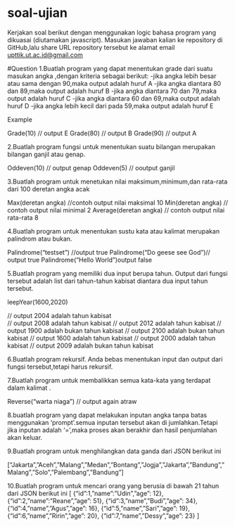 # soal-ujian
Kerjakan soal berikut dengan menggunakan logic bahasa program yang dikuasai (diutamakan javascript).
Masukan jawaban kalian ke repository di GitHub,lalu share URL repository tersebut ke alamat email upttik.ut.ac.id@gmail.com

#Question 
1.Buatlah program yang dapat menentukan grade dari suatu masukan angka ,dengan kriteria sebagai berikut: 
    -jika angka lebih besar atau sama dengan 90,maka output adalah huruf A
	  -jika angka diantara 80 dan 89,maka output adalah huruf B
	  -jika angka diantara 70 dan 79,maka output adalah huruf C
	  -jika angka diantara 60 dan 69,maka output adalah huruf D
	  -jika angka lebih kecil dari pada 59,maka output adalah huruf E

Example

Grade(10) // output E
Grade(80) // output B
Grade(90) // output A


2.Buatlah  program fungsi untuk menentukan suatu bilangan merupakan bilangan ganjil atau genap.

Oddeven(10) // output genap
Oddeven(5) // ooutput ganjil


3.Buatlah program untuk menetukan nilai maksimum,minimum,dan rata-rata dari 100 deretan angka acak

Max(deretan angka) //contoh output nilai maksimal 10
Min(deretan angka) // contoh output nilai minimal 2
Average(deretan angka) // contoh output nilai rata-rata 8


4.Buatlah program untuk menentukan sustu kata atau kalimat merupakan palindrom atau bukan.

Palindrome(“testset”) //output true
Palindrome(“Do geese see God”)// output true
Palindrome(“Hello World”)output false


5.Buatlah program yang memiliki dua input berupa tahun. Output dari fungsi tersebut adalah list dari tahun-tahun kabisat diantara dua input tahun tersebut.

leepYear(1600,2020)

// output 2004 adalah tahun kabisat  
// output 2008 adalah tahun kabisat
// output 2012 adalah tahun kabisat
// output 1900 adalah bukan tahun kabisat
// output 2100 adalah bukan tahun kabisat
// output 1600 adalah tahun kabisat
// output 2000 adalah tahun kabisat
// output 2009 adalah bukan tahun kabisat


6.Buatlah program rekursif. Anda bebas menentukan input dan output dari fungsi tersebut,tetapi harus rekursif.

7.Buatlah program untuk membalikkan semua kata-kata yang terdapat dalam kalimat .

Reverse(“warta niaga”)
// output again atraw


8.buatlah program yang dapat melakukan inputan angka tanpa batas menggunakan ‘prompt’.semua inputan tersebut akan di jumlahkan.Tetapi jika inputan adalah ‘=’,maka proses akan berakhir dan hasil penjumlahan akan keluar.

9.Buatlah program untuk menghilangkan data ganda dari JSON berikut ini

[“Jakarta”,”Aceh”,”Malang”,”Medan”,”Bontang”,”Jogja”,”Jakarta”,”Bandung”,”Malang”,”Solo”,”Palembang”,”Bandung”]

10.Buatlah program untuk mencari orang yang berusia di bawah 21 tahun dari JSON  berikut ini
[
{“id”:1,”name”:”Udin”,”age”: 12},
{“id”:2,”name”:”Reane”,”age”: 51},
{“id”:3,”name”,”Budi”,”age”: 34},
{“id”:4,”name”,”Agus”,”age”: 16},
{“id”:5,”name”,”Sari”,”age”: 19},
{“id”:6,”name”,”Ririn”,”age”: 20},
{“id”:7,”name”,”Dessy”,”age”: 23}
]
